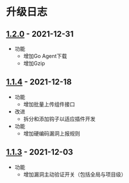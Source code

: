 # 升级日志

## [1.2.0](https://github.com/HXSecurity/DongTai-openapi/releases/tag/v1.2.0) - 2021-12-31
* 功能
  * 增加Go Agent下载
  * 增加Gzip

## [1.1.4](https://github.com/HXSecurity/DongTai-openapi/releases/tag/v1.1.4) - 2021-12-18
* 功能
  * 增加批量上传组件接口
* 改进
  * 拆分和添加钩子以适应插件开发
* 功能
  * 增加硬编码漏洞上报规则


## [1.1.3](https://github.com/HXSecurity/DongTai-openapi/releases/tag/v1.1.3) - 2021-12-03

* 功能
  * 增加漏洞主动验证开关（包括全局与项目级）

